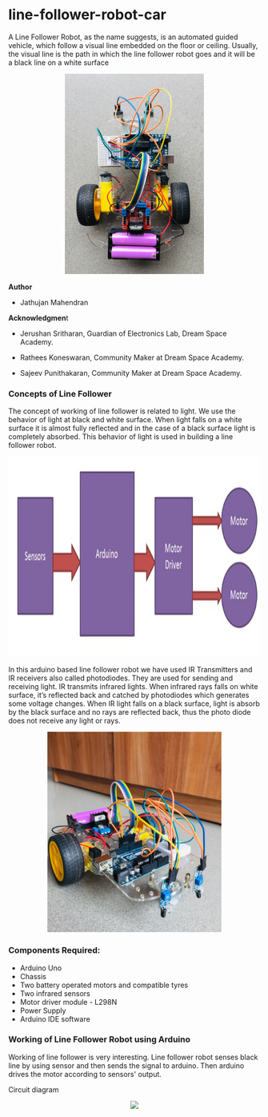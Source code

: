 # line-follower-robot-car

A Line Follower Robot, as the name suggests, is an automated guided vehicle, which follow a visual line embedded on the floor or ceiling. Usually, the visual line is the path in which the line follower robot goes and it will be a black line on a white surface

<p align="center">
<img src="source/image-video/image-4.jpg"  height="400px" weidth="400px">
</p>

**Author**

- Jathujan Mahendran 

**Acknowledgmen**t 

- Jerushan Sritharan, Guardian of Electronics Lab, Dream Space Academy.

- Rathees Koneswaran,  Community Maker at Dream Space Academy. 

- Sajeev Punithakaran, Community Maker at Dream Space Academy.


### Concepts of Line Follower

The concept of working of line follower is related to light. We use the behavior of light at black and white surface. When light falls on a white surface it is almost fully reflected and in the case of a black surface light is completely absorbed. This behavior of light is used in building a line follower robot.

<p align="center">
<img src="source/image-video/image-1.jfif"  height="400px" weidth="400px">
</p>

In this arduino based line follower robot we have used IR Transmitters and IR receivers also called photodiodes. They are used for sending and receiving light. IR transmits infrared lights. When infrared rays falls on white surface, it’s reflected back and catched by photodiodes which generates some voltage changes. When IR light falls on a black surface, light is absorb by the black surface and no rays are reflected back, thus the photo diode does not receive any light or rays.

<p align="center">
<img src="source/image-video/image-3.jpg"  height="400px" weidth="400px">
</p>

### Components Required:

* Arduino Uno
* Chassis
* Two battery operated motors and compatible tyres
* Two infrared sensors
* Motor driver module - L298N
* Power Supply
* Arduino IDE software


### Working of Line Follower Robot using Arduino

Working of line follower is very interesting. Line follower robot senses black line by using sensor and then sends the signal to arduino. Then arduino drives the motor according to sensors' output.

Circuit diagram 
<p align="center">
<img src="source/image-video/image-2.jfif"  height="400px" weidth="400px">
</p>
